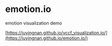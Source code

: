 # emotion.io
emotion visualization demo

[https://juyingnan.github.io/vccf_visualization.io/](https://juyingnan.github.io/emotion.io/)
